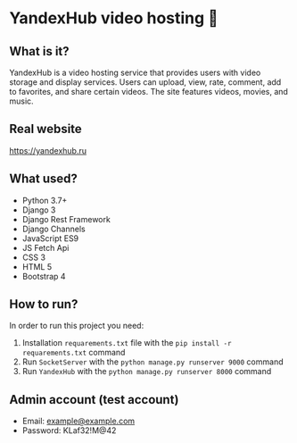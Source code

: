 # YandexHub video hosting 👻

## What is it?
YandexHub is a video hosting service that provides users with video storage and display services. Users
can upload, view, rate, comment, add to favorites, and share certain
videos. The site features videos, movies, and music.

## Real website
https://yandexhub.ru

## What used?
* Python 3.7+
* Django 3
* Django Rest Framework
* Django Channels
* JavaScript ES9
* JS Fetch Api
* CSS 3
* HTML 5
* Bootstrap 4

## How to run?
In order to run this project you need:
1) Installation `requarements.txt` file with the `pip install -r requarements.txt` command
2) Run `SocketServer` with the `python manage.py runserver 9000` command
3) Run `YandexHub` with the `python manage.py runserver 8000` command


## Admin account (test account)
* Email: example@example.com
* Password: KLaf32!M@42
